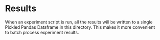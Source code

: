 # Results
When an experiment script is run, all the results will be written to a single Pickled Pandas Dataframe in
this directory.  This makes it more convenient to batch process experiment results.
